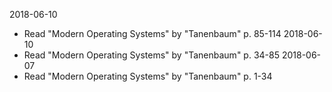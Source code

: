 2018-06-10
- Read "Modern Operating Systems" by "Tanenbaum" p. 85-114
2018-06-10
- Read "Modern Operating Systems" by "Tanenbaum" p. 34-85
2018-06-07
- Read "Modern Operating Systems" by "Tanenbaum" p. 1-34
